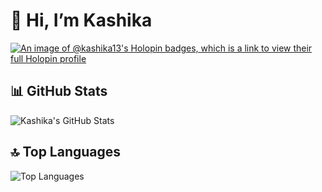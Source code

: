 # 👋 Hi, I’m Kashika
[![An image of @kashika13's Holopin badges, which is a link to view their full Holopin profile](https://holopin.me/kashika13)](https://holopin.io/@kashika13)

## 📊 GitHub Stats  
![Kashika's GitHub Stats](https://github-readme-stats.vercel.app/api?username=kashika13&show_icons=true&theme=radical)  

## 🔝 Top Languages  
![Top Languages](https://github-readme-stats.vercel.app/api/top-langs/?username=kashika13&layout=compact&theme=radical)  




<!---
kashika13/kashika13 is a ✨ special ✨ repository because its `README.md` (this file) appears on your GitHub profile.
You can click the Preview link to take a look at your changes.
--->
